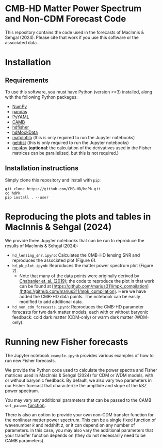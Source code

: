 # CMB-HD Matter Power Spectrum and Non-CDM Forecast Code

This repository contains the code used in the forecasts of MacInnis & Sehgal (2024). Please cite that work if you use this software or the associated data.

# Installation

## Requirements

To use this software, you must have Python (version >=3) installed, along with the following Python packages:
- [NumPy](https://numpy.org/)
- [pandas](https://pandas.pydata.org/)
- [PyYAML](https://pyyaml.org/wiki/PyYAMLDocumentation)
- [CAMB](https://camb.readthedocs.io/en/latest/)
- [hdfisher](https://github.com/CMB-HD/hdfisher)
- [hdMockData](https://github.com/CMB-HD/hdMockData)
- [matplotlib](https://matplotlib.org/) (this is only required to run the Jupyter notebooks)
- [getdist](https://getdist.readthedocs.io/en/latest/intro.html) (this is only required to run the Jupyter notebooks)
- [mpi4py](https://mpi4py.readthedocs.io/en/stable/) (__optional__: the calculation of the derivatives used in the Fisher matrices can be parallelized, but this is not required.)

## Installation instructions

Simply clone this repository and install with `pip`:

```
git clone https://github.com/CMB-HD/hdPk.git
cd hdPk
pip install . --user
```

# Reproducing the plots and tables in MacInnis & Sehgal (2024)

We provide three Jupyter notebooks that can be run to reproduce the results of MacInnis & Sehgal (2024):
- `hd_lensing_snr.ipynb`: Calculates the CMB-HD lensing SNR and reproduces the associated plot (Figure 6).
- `hd_pk_plot.ipynb`: Reproduces the matter power spectrum plot (Figure 2).
  - Note that many of the data points were originally derived by [Chabanier et. al. (2019)](https://arxiv.org/abs/1905.08103); the code to reproduce the plot in that work can be found at [https://github.com/marius311/mpk_compilation](https://github.com/marius311/mpk_compilation). Here we have added the CMB-HD data points. The notebook can be easily modified to add additional data.
- `hd_non_cdm_forecasts.ipynb`: Reproduces the CMB-HD parameter forecasts for two dark matter models, each with or without baryonic feedback: cold dark matter (CDM-only) or warm dark matter (WDM-only). 


# Running new Fisher forecasts

The Jupyter notebook `example.ipynb` provides various examples of how to run new Fisher forecasts. 

We provide the Python code used to calculate the power spectra and Fisher matrices used in MacInnis & Sehgal (2024) for CDM or WDM models, with or without baryonic feedback. By default, we also vary two parameters in our Fisher forecast that characterize the ampltide and slope of the kSZ power spectrum.

You may vary any additional parameters that can be passed to the CAMB `set_params` [function](https://camb.readthedocs.io/en/latest/camb.html#camb.set_params). 

There is also an option to provide your own non-CDM transfer function for the nonlinear matter power spectrum. This can be a single fixed function of wavenumber $k$ and redshift $z$, or it can depend on any number of parameters. In this case, you may also vary the additional parameters that your transfer function depends on (they do not necessarily need to be CAMB parameters). 


